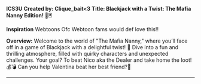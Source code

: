 **ICS3U** 
**Created by: Clique_bait<3**
**Title: Blackjack with a Twist: The Mafia Nanny Edition! 🎲🃏**

**Inspiration**
Webtoons Ofc
Webtoon fams would def love this!!

**Overview:**
Welcome to the world of "The Mafia Nanny," where you’ll face off in a game of Blackjack with a delightful twist! 
🌟 Dive into a fun and thrilling atmosphere, filled with quirky characters and unexpected challenges. 
Your goal? To beat Nico aka the Dealer and take home the loot! 💰💣
Can you help Valentina beat her best friend?👀 

---
